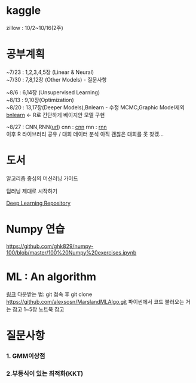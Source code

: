 # kaggle
zillow : 10/2~10/16(2주)  

# 공부계획  
~7/23 : 1,2,3,4,5장 (Linear & Neural)  
~7/30 : 7,8,12장 (Other Models)  - 질문사항

~8/6 : 6,14장 (Unsupervised Learning)  
~8/13 : 9,10장(Optimization)  
~8/20 : 13,17장(Deeper Models),Bnlearn  - 수정 MCMC,Graphic Model제외 
[bnlearn](https://www.r-bloggers.com/bayesian-network-in-r-introduction/) <- R로 간단하게 베이지안 모델 구현

~8/27 : CNN,RNN([url](https://hunkim.github.io/ml/))
cnn : [cnn](https://github.com/smwade/CNN/blob/master/cnn_overview_tensorflow.ipynb)
rnn : [rnn](https://github.com/dennybritz/tf-rnn)  
이후 R 라이브러리 공유 / 대회 데이터 분석
아직 괜찮은 대회를 못 찾겠...

# 도서
알고리즘 중심의 머신러닝 가이드 

딥러닝 제대로 시작하기

[Deep Learning Repository](https://github.com/ChristosChristofidis/awesome-deep-learning)
# Numpy 연습
https://github.com/ghk829/numpy-100/blob/master/100%20Numpy%20exercises.ipynb

# ML : An algorithm 
[링크](https://github.com/alexsosn/MarslandMLAlgo)
다운받는 법:
git 접속 후 
git clone https://github.com/alexsosn/MarslandMLAlgo.git
파이썬에서 코드 불러오는 거는 참고 1~5장 노트북 참고

# 질문사항 
### 1. GMM이상점 
### 2.부등식이 있는 최적화(KKT)
